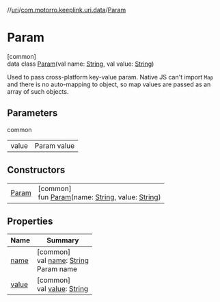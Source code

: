 //[uri](../../../index.md)/[com.motorro.keeplink.uri.data](../index.md)/[Param](index.md)

# Param

[common]\
data class [Param](index.md)(val name: [String](https://kotlinlang.org/api/latest/jvm/stdlib/kotlin/-string/index.html), val value: [String](https://kotlinlang.org/api/latest/jvm/stdlib/kotlin/-string/index.html))

Used to pass cross-platform key-value param. Native JS can't import `Map` and there is no auto-mapping to object, so map values are passed as an array of such objects.

## Parameters

common

| | |
|---|---|
| value | Param value |

## Constructors

| | |
|---|---|
| [Param](-param.md) | [common]<br>fun [Param](-param.md)(name: [String](https://kotlinlang.org/api/latest/jvm/stdlib/kotlin/-string/index.html), value: [String](https://kotlinlang.org/api/latest/jvm/stdlib/kotlin/-string/index.html)) |

## Properties

| Name | Summary |
|---|---|
| [name](name.md) | [common]<br>val [name](name.md): [String](https://kotlinlang.org/api/latest/jvm/stdlib/kotlin/-string/index.html)<br>Param name |
| [value](value.md) | [common]<br>val [value](value.md): [String](https://kotlinlang.org/api/latest/jvm/stdlib/kotlin/-string/index.html) |
